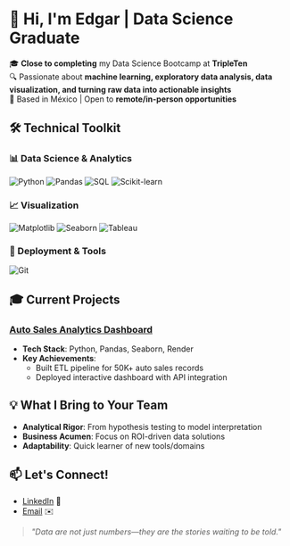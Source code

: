 # 👋 Hi, I'm Edgar | Data Science Graduate

🎓 **Close to completing** my Data Science Bootcamp at **TripleTen**  
🔍 Passionate about **machine learning, exploratory data analysis, data visualization, and turning raw data into actionable insights**  
📍 Based in México | Open to **remote/in-person opportunities**

## 🛠️ Technical Toolkit

### 📊 Data Science & Analytics
![Python](https://img.shields.io/badge/Python-Expert-blue?logo=python)
![Pandas](https://img.shields.io/badge/Pandas-Advanced-orange?logo=pandas&logoColor=white)
![SQL](https://img.shields.io/badge/SQL-Intermediate-red?logo=postgresql)
![Scikit-learn](https://img.shields.io/badge/Scikit_Learn-ML-yellow?logo=scikitlearn)

### 📈 Visualization
![Matplotlib](https://img.shields.io/badge/Matplotlib-Advanced-blueviolet?logo=matplotlib)
![Seaborn](https://img.shields.io/badge/Seaborn-Advanced-red?logo=seaborn)
![Tableau](https://img.shields.io/badge/Tableau-Beginner-orange?logo=tableau)

### 🚀 Deployment & Tools
![Git](https://img.shields.io/badge/Git/GitHub-Advanced-black?logo=git)

## 🎓 Current Projects

### [Auto Sales Analytics Dashboard](https://test-render-1pj2.onrender.com/)
- **Tech Stack**: Python, Pandas, Seaborn, Render
- **Key Achievements**:
  - Built ETL pipeline for 50K+ auto sales records
  - Deployed interactive dashboard with API integration

## 💡 What I Bring to Your Team
- **Analytical Rigor**: From hypothesis testing to model interpretation
- **Business Acumen**: Focus on ROI-driven data solutions
- **Adaptability**: Quick learner of new tools/domains

## 📫 Let's Connect!
- [LinkedIn](https://www.linkedin.com/in/datacaballero/) 💼
- [Email](arq_caballero@outlook.com) ✉️


> *"Data are not just numbers—they are the stories waiting to be told."*
